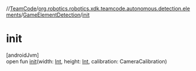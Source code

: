 //[TeamCode](../../../index.md)/[org.robotics.robotics.xdk.teamcode.autonomous.detection.elements](../index.md)/[GameElementDetection](index.md)/[init](init.md)

# init

[androidJvm]\
open fun [init](init.md)(width: [Int](https://kotlinlang.org/api/latest/jvm/stdlib/kotlin/-int/index.html), height: [Int](https://kotlinlang.org/api/latest/jvm/stdlib/kotlin/-int/index.html), calibration: CameraCalibration)
